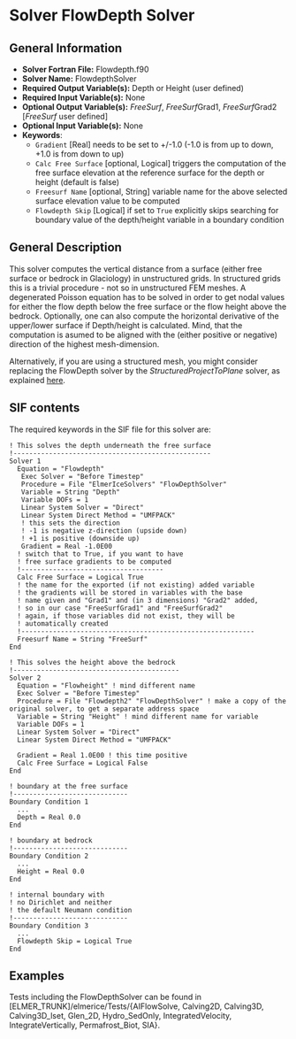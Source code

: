 # Solver FlowDepth Solver
## General Information
- **Solver Fortran File:** Flowdepth.f90
- **Solver Name:** FlowdepthSolver
- **Required Output Variable(s):** Depth or Height (user defined)
- **Required Input Variable(s):** None
- **Optional Output Variable(s):** *FreeSurf*, *FreeSurf*Grad1, *FreeSurf*Grad2 [*FreeSurf*  user defined]
- **Optional Input Variable(s):** None
- **Keywords**:
  - `Gradient` [Real] needs to be set to +/-1.0 (-1.0 is from up to down, +1.0 is from down to up)
  - `Calc Free Surface` [optional, Logical] triggers the computation of the free surface elevation at the reference surface for the depth or height (default is false)
  - `Freesurf Name` [optional, String] variable name for the above selected surface elevation value to be computed
  - `Flowdepth Skip` [Logical] if set to `True` explicitly skips searching for boundary value of the depth/height variable in a boundary condition

## General Description
This solver computes the vertical distance from a surface (either free surface or bedrock in Glaciology) in unstructured grids. In structured grids this is a trivial procedure - not so in unstructured FEM meshes. A degenerated Poisson equation has to be solved in order to get nodal values for either the flow depth below the free surface or the flow height above the bedrock. Optionally, one can also compute the horizontal derivative of the upper/lower surface if Depth/height is calculated. Mind, that the computation is asumed to be aligned with the (either positive or negative) direction of the highest mesh-dimension.

Alternatively, if you are using a structured mesh, you might consider replacing the FlowDepth solver by the *StructuredProjectToPlane* solver, as explained [here](http://elmerfem.org/elmerice/wiki/doku.php?id=mesh:structuredmesh).

## SIF contents
The required keywords in the SIF file for this solver are:

```
! This solves the depth underneath the free surface
!--------------------------------------------------
Solver 1
  Equation = "Flowdepth"
   Exec Solver = "Before Timestep"
   Procedure = File "ElmerIceSolvers" "FlowDepthSolver"
   Variable = String "Depth"
   Variable DOFs = 1
   Linear System Solver = "Direct"
   Linear System Direct Method = "UMFPACK"
   ! this sets the direction
   ! -1 is negative z-direction (upside down)
   ! +1 is positive (downside up)
   Gradient = Real -1.0E00
  ! switch that to True, if you want to have 
  ! free surface gradients to be computed
  !------------------------------------
  Calc Free Surface = Logical True
  ! the name for the exported (if not existing) added variable
  ! the gradients will be stored in variables with the base
  ! name given and "Grad1" and (in 3 dimensions) "Grad2" added,
  ! so in our case "FreeSurfGrad1" and "FreeSurfGrad2"
  ! again, if those variables did not exist, they will be
  ! automatically created
  !-----------------------------------------------------------
  Freesurf Name = String "FreeSurf"
End

! This solves the height above the bedrock
!------------------------------------------
Solver 2
  Equation = "Flowheight" ! mind different name
  Exec Solver = "Before Timestep"
  Procedure = File "Flowdepth2" "FlowDepthSolver" ! make a copy of the original solver, to get a separate address space
  Variable = String "Height" ! mind different name for variable
  Variable DOFs = 1
  Linear System Solver = "Direct"
  Linear System Direct Method = "UMFPACK"
  
  Gradient = Real 1.0E00 ! this time positive
  Calc Free Surface = Logical False
End

! boundary at the free surface
!-----------------------------
Boundary Condition 1
  ...
  Depth = Real 0.0
End

! boundary at bedrock
!-----------------------------
Boundary Condition 2
  ...
  Height = Real 0.0
End

! internal boundary with
! no Dirichlet and neither
! the default Neumann condition
!-----------------------------
Boundary Condition 3
  ...
  Flowdepth Skip = Logical True
End
```
## Examples
Tests including the FlowDepthSolver can be found in [ELMER_TRUNK]/elmerice/Tests/{AIFlowSolve, Calving2D, Calving3D, Calving3D_lset, Glen_2D, Hydro_SedOnly,  IntegratedVelocity, IntegrateVertically, Permafrost_Biot, SIA}.


